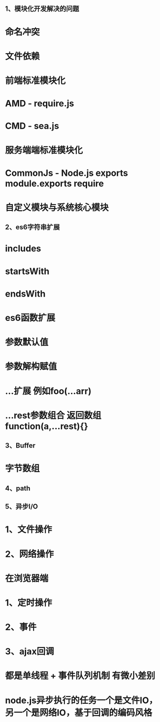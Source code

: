 ## 1、模块化开发解决的问题
# 命名冲突
# 文件依赖
# 前端标准模块化
# AMD - require.js
# CMD - sea.js
# 服务端端标准模块化
# CommonJs - Node.js exports module.exports require
# 自定义模块与系统核心模块

## 2、es6字符串扩展
# includes
# startsWith
# endsWith

# es6函数扩展
# 参数默认值
# 参数解构赋值
# ...扩展 例如foo(...arr)
# ...rest参数组合 返回数组 function(a,...rest){}


## 3、Buffer
# 字节数组

## 4、path

## 5、异步I/O
# 1、文件操作
# 2、网络操作

# 在浏览器端
# 1、定时操作
# 2、事件
# 3、ajax回调

# 都是单线程 + 事件队列机制 有微小差别
# node.js异步执行的任务一个是文件IO，另一个是网络IO，基于回调的编码风格